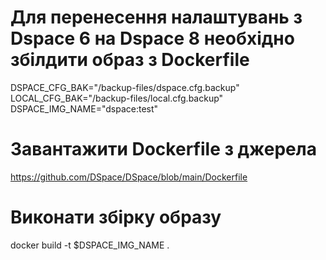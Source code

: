 # Для перенесення налаштувань з Dspace 6 на Dspace 8 необхідно збілдити образ з Dockerfile
DSPACE_CFG_BAK="/backup-files/dspace.cfg.backup"
LOCAL_CFG_BAK="/backup-files/local.cfg.backup"
DSPACE_IMG_NAME="dspace:test"
# Завантажити Dockerfile з джерела
https://github.com/DSpace/DSpace/blob/main/Dockerfile
# Виконати збірку образу
docker build -t $DSPACE_IMG_NAME .



